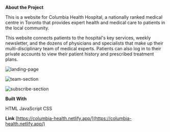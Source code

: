 **About the Project**

This is a website for Columbia Health Hospital, a nationally ranked medical centre in Toronto that provides expert health and medical care to patients in the local community.

This website connects patients to the hospital's key services, weekly newsletter, and the dozens of physicians and specialists that make up their multi-disciplinary team of medical experts. Patients can also log in to their private accounts to view their patient history and prescribed treatment plans.

![landing-page](https://user-images.githubusercontent.com/109078860/189557222-61299437-afdd-47bb-8563-3a91cb9a4a65.png)

![team-section](https://user-images.githubusercontent.com/109078860/189557391-955d7461-ea03-4a82-8476-33f47f8f1632.png)

![subscribe-section](https://user-images.githubusercontent.com/109078860/189557400-e36ca169-c1bd-48c3-bf75-b9f7795ea551.png)


**Built With**

HTML
JavaScript
CSS

**Link**
[https://columbia-health.netlify.app/](https://columbia-health.netlify.app/)
